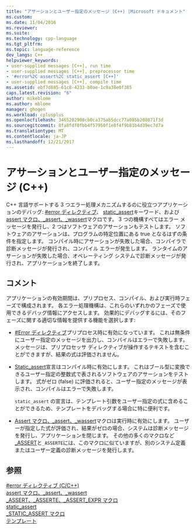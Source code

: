 ```yaml
---
title: "アサーションとユーザー指定のメッセージ (C++) |Microsoft ドキュメント"
ms.custom: 
ms.date: 11/04/2016
ms.reviewer: 
ms.suite: 
ms.technology: cpp-language
ms.tgt_pltfrm: 
ms.topic: language-reference
dev_langs: C++
helpviewer_keywords:
- user-supplied messages [C++], run time
- user-supplied messages [C++], preprocessor time
- '#error%2C assert%2C static_assert [C++]'
- user-supplied messages [C++], compile time
ms.assetid: ebf7d885-61c8-4233-b0ae-1c9a38e0f385
caps.latest.revision: "6"
author: mikeblome
ms.author: mblome
manager: ghogen
ms.workload: cplusplus
ms.openlocfilehash: 3465202908cb0ca375ab5dcc77a085b208071f3d
ms.sourcegitcommit: 8fa8fdf0fbb4f57950f1e8f4f9b81b4d39ec7d7a
ms.translationtype: MT
ms.contentlocale: ja-JP
ms.lasthandoff: 12/21/2017
---
```

# <a name="assertion-and-user-supplied-messages-c"></a>アサーションとユーザー指定のメッセージ (C++)
C++ 言語サポートする 3 つエラー処理メカニズムするのに役立つアプリケーションのデバッグ: [#error ディレクティブ](../preprocessor/hash-error-directive-c-cpp.md)、 [static_assert](../cpp/static-assert.md)キーワード、および[assert マクロ、_assert、_wassert](../c-runtime-library/reference/assert-macro-assert-wassert.md)マクロです。 3 つの機構すべてはエラー メッセージを発行し、2 つはソフトウェアのアサーションもテストします。 ソフトウェアのアサーションは、プログラムの特定位置にある true となるはずの条件を指定します。 コンパイル時にアサーションが失敗した場合、コンパイラで診断メッセージが発行され、コンパイル エラーが発生します。 ランタイムのアサーションが失敗した場合、オペレーティング システムで診断メッセージが発行され、アプリケーションを終了します。  
  
## <a name="remarks"></a>コメント  
 アプリケーションの有効期間は、プリプロセス、コンパイル、および実行時フェーズで構成されます。 各エラー処理機構は、これらのいずれかのフェーズで使用できるデバッグ情報にアクセスします。 効果的にデバッグするには、そのフェーズに関する適切な情報を提供する機能を選択します:  
  
-   [#Error ディレクティブ](../preprocessor/hash-error-directive-c-cpp.md)プリプロセス時に有効になっています。 これは無条件にユーザー指定のメッセージを出力し、コンパイルはエラーで失敗します。 メッセージは、プリプロセッサ ディレクティブが操作するテキストを含むことができますが、結果の式は評価されません。  
  
-   [Static_assert](../cpp/static-assert.md)宣言はコンパイル時に有効にします。 これはブール型に変換できるユーザー指定の整数式で表されるソフトウェアのアサーションをテストします。 式がゼロ (false) に評価されると、ユーザー指定のメッセージが表示され、コンパイルはエラーで失敗します。  
  
     `static_assert` の宣言は、テンプレート引数をユーザー指定の式に含めることができるため、テンプレートをデバッグする場合に特に便利です。  
  
-   [Assert マクロ、_assert、_wassert](../c-runtime-library/reference/assert-macro-assert-wassert.md)マクロは実行時に有効にします。 ユーザーが指定した式が評価され、結果がゼロの場合、システムは診断メッセージを発行し、アプリケーションを閉じます。 その他の多くのマクロなど[_ASSERT](../c-runtime-library/reference/assert-asserte-assert-expr-macros.md)と`_ASSERTE`には、このマクロに似ていますが、別のシステム定義またはユーザー定義の診断メッセージを発行します。  
  
## <a name="see-also"></a>参照  
 [#error ディレクティブ (C/C++)](../preprocessor/hash-error-directive-c-cpp.md)   
 [assert マクロ、_assert、_wassert](../c-runtime-library/reference/assert-macro-assert-wassert.md)   
 [_ASSERT、_ASSERTE、_ASSERT_EXPR マクロ](../c-runtime-library/reference/assert-asserte-assert-expr-macros.md)   
 [static_assert](../cpp/static-assert.md)   
 [_STATIC_ASSERT マクロ](../c-runtime-library/reference/static-assert-macro.md)   
 [テンプレート](../cpp/templates-cpp.md)